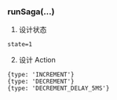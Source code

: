### runSaga(...)

1. 设计状态
```
state=1
```
2. 设计 Action
```
{type: 'INCREMENT'}
{type: 'DECREMENT'}
{type: 'DECREMENT_DELAY_5MS'}
```